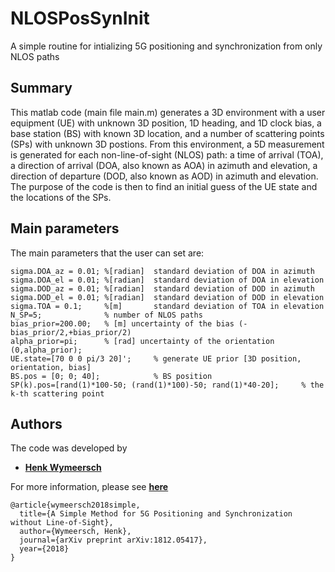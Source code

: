 # NLOSPosSynInit
A simple routine for intializing 5G positioning and synchronization from only NLOS paths

## Summary 
This matlab code (main file main.m) generates a 3D environment with a user equipment (UE) with unknown 3D position, 1D heading, and 1D clock bias, a base station (BS) with known 3D location, and a number of scattering points (SPs) with unknown 3D postions. From this environment, a 5D measurement is generated for each non-line-of-sight (NLOS) path: a time of arrival (TOA), a direction of arrival (DOA, also known as AOA) in azimuth and elevation, a direction of departure (DOD, also known as AOD) in azimuth and elevation. The purpose of the code is then to find an initial guess of the UE state and the locations of the SPs. 

## Main parameters
The main parameters that the user can set are:
```
sigma.DOA_az = 0.01; %[radian]  standard deviation of DOA in azimuth
sigma.DOA_el = 0.01; %[radian]  standard deviation of DOA in elevation
sigma.DOD_az = 0.01; %[radian]  standard deviation of DOD in azimuth
sigma.DOD_el = 0.01; %[radian]  standard deviation of DOD in elevation
sigma.TOA = 0.1;     %[m]       standard deviation of TOA in elevation
N_SP=5;              % number of NLOS paths
bias_prior=200.00;   % [m] uncertainty of the bias (-bias_prior/2,+bias_prior/2)
alpha_prior=pi;      % [rad] uncertainty of the orientation (0,alpha_prior);
UE.state=[70 0 0 pi/3 20]';     % generate UE prior [3D position, orientation, bias]
BS.pos = [0; 0; 40];            % BS position
SP(k).pos=[rand(1)*100-50; (rand(1)*100)-50; rand(1)*40-20];     % the k-th scattering point  
```

## Authors
The code was developed by 
* **[Henk Wymeersch](https://sites.google.com/site/hwymeers/)**

For more information, please see **[here](https://arxiv.org/abs/1812.05417)**
```
@article{wymeersch2018simple,
  title={A Simple Method for 5G Positioning and Synchronization without Line-of-Sight},
  author={Wymeersch, Henk},
  journal={arXiv preprint arXiv:1812.05417},
  year={2018}
}
```
